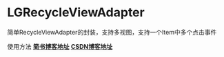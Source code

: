 # LGRecycleViewAdapter
简单RecycleViewAdapter的封装，支持多视图，支持一个Item中多个点击事件

使用方法
**[简书博客地址](http://www.jianshu.com/p/61393a309f8c)**
**[CSDN博客地址](http://blog.csdn.net/guizhigang168/article/details/52165164)**
